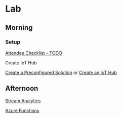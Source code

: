 # Lab

## Morning

### Setup

[Attendee Checklist - TODO](www.microsoft.com)

Create IoT Hub

  [Create a Preconfigured Solution](www.microsoft.com)
or
  [Create an IoT Hub](www.microsoft.com)

## Afternoon

[Stream Analytics](www.microsoft.com)

[Azure Functions](www.microsoft.com)
